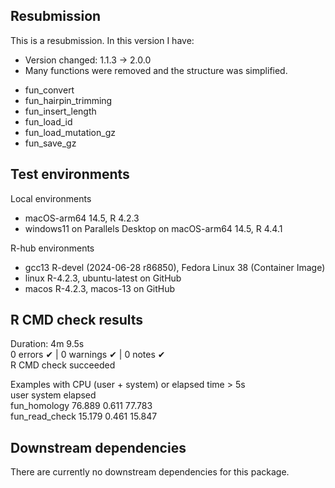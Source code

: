 ## Resubmission
This is a resubmission. In this version I have:  
* Version changed: 1.1.3 -> 2.0.0  
* Many functions were removed and the structure was simplified.  
- fun_convert  
- fun_hairpin_trimming  
- fun_insert_length  
- fun_load_id  
- fun_load_mutation_gz  
- fun_save_gz  
  
## Test environments  
Local environments  
* macOS-arm64 14.5, R 4.2.3  
* windows11 on Parallels Desktop on macOS-arm64 14.5, R 4.4.1  
  
R-hub environments  
* gcc13 R-devel (2024-06-28 r86850), Fedora Linux 38 (Container Image)  
* linux R-4.2.3, ubuntu-latest on GitHub  
* macos R-4.2.3, macos-13 on GitHub  
  
## R CMD check results  
Duration: 4m 9.5s  
0 errors ✔ | 0 warnings ✔ | 0 notes ✔  
R CMD check succeeded  
  
Examples with CPU (user + system) or elapsed time > 5s  
                user system elapsed  
fun_homology   76.889  0.611  77.783  
fun_read_check 15.179  0.461  15.847  
  
## Downstream dependencies  
There are currently no downstream dependencies for this package.  
